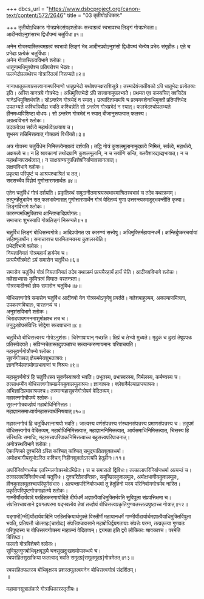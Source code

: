 +++
dbcs_url = "https://www.dsbcproject.org/canon-text/content/572/2646"
title = "03 तृतीयोऽधिकारः"

+++
तृतीयोऽधिकारः 
गोत्रप्रभेदसंग्रहश्लोकः 
सत्त्वाग्रत्वं स्वभावश्च लिङ्गं गोत्रप्रभेदता।  
आदीनवोऽनुशंसश्च द्विधौपम्यं चतुर्विधा॥१॥

अनेन गोत्रस्यास्तित्वमग्रत्वं स्वभावो लिङ्गं भेद आदीनप्रवोऽनुशंसो द्विधौपम्यं चेत्येष प्रभेदः संगृहीतः। एते च प्रभेदाः प्रत्येकं चतुर्विधाः।  
अनेन गोत्रास्तित्वविभागे श्लोकः।  
धातूनामधिमुक्तेश्च प्रतिपत्तेश्च भेदतः।  
फलभेदोपलब्धेश्च गोत्रास्तित्वं निरूप्यते॥२॥

नानाधातुकत्वात्सत्त्वानामपरिमाणो धातुप्रभेदो यथोक्तमक्षराशिसूत्रे। तस्मादेवंजातीयको ऽपि धातुभेदः प्रत्येतव्यः इति। अस्ति यानत्रये गोत्रभेदः। अधिमुक्तिभेदो ऽपि सत्त्वानामुपलभ्यते। प्रथमत एव कस्यचित् क्वचिदेव यानेऽधिमुक्तिर्भवति। सोऽन्तरेण गोत्रभेदं न स्यात्। उत्पादितायामपि च प्रत्ययवशेनाधिमुक्तौ प्रतिपत्तिभेद उपलभ्यते कश्चिन्निर्बोढा भवति कश्चिन्नेति सो ऽन्तरेण गोत्रप्रभेदं न स्यात्। फलभेदश्चोपलभ्यते हीनमध्यविशिष्टा बोधयः। सो ऽन्तरेण गोत्रभेदं न स्यात् बीजानुरूपत्वात् फलस्य।  
अग्रत्वविभागे श्लोकः।  
उदग्रत्वेऽथ सर्वत्वे महार्थत्वेऽक्षयाय च।  
शुभस्य तन्निमित्तत्वात् गोत्रग्रत्वं विधीयते॥३॥

अत्र गोत्रस्य चतुर्विधेन निमित्तत्वेनाग्रत्वं दर्शयति। तद्धि गोत्रं कुशलमूलानामुदग्रत्वे निमित्तं, सर्वत्वे, महार्थत्वे, अक्षयत्वे च। न हि श्रावकाणां तथोदग्राणि कुशलमूलानि, न च सर्वाणि सन्ति, बलवैशारद्याद्यभावात्। न च महार्थान्यपरार्थत्वात्। न चाक्षयाण्यनुपधिशेषनिर्वाणावसानत्वात्।  
लक्षणविभागे श्लोकः।  
प्रकृत्या परिपुष्टं च आश्रयश्चाश्रितं च तत्।  
सदसच्चैव विज्ञेयं गुणोत्तारणतार्थतः॥४॥

एतेन चतुर्विधं गोत्रं दर्शयति। प्रकृतिस्थं समुदानीतमाश्रयस्वभावमाश्रितस्वभावं च तदेव यथाक्रमम्। तत्पुनर्हेतुभावेन सत् फलभावेनासत् गुणोत्तारणार्थेन गोत्रं वेदितव्यं गुणा उत्तरन्त्यस्मादुद्भवन्तीति कृत्वा।  
लिङ्गविभागे श्लोकः।  
कारुण्यमधिमुक्तिश्च क्षान्तिश्चादिप्रयोगतः।  
समाचारः शुभस्यापि गोत्रलिङ्गं निरूप्यते॥५॥

चतुर्विधं लिङ्गं बोधिसत्त्वगोत्रे। आदिप्रयोगत एव कारुण्यं सत्त्वेषु। अधिमुक्तिर्महायानधर्मे। क्षान्तिर्दुष्करचर्यायां सहिष्णुतार्थेन। समाचारश्च पारमितामयस्य कुशलस्येति।  
प्रभेदविभागे श्लोकः।  
नियतानियतं गोत्रमहार्यं हार्यमेव च।  
प्रत्ययैर्गोत्रभेदो ऽयं समासेन चतुर्विधः॥६॥

समासेन चतुर्विधं गोत्रं नियतानियतं तदेव यथाक्रमं प्रत्ययैरहार्यं हार्यं चेति। आदीनवविभागे श्लोकः।  
क्लेशाभ्यासः कुमित्रत्वं विघातः परतन्त्रता।  
गोत्रस्यादीनवो ज्ञेयः समासेन चतुर्विधः॥७॥

बोधिसत्त्वगोत्रे समासेन चतुर्विध आदीनवो येन गोत्रस्थोऽगुणेषु प्रवर्तते। क्लेशबाहुल्यम्, अकल्याणमित्रता, उपकरणविघातः, पारतन्त्र्यं च।  
अनुशंसविभागे श्लोकः।  
चिरादपायगमनमाशुमोक्षश्च तत्र च।  
तनुदुःखोपसंवित्तिः सोद्वेगा सत्त्वपाचना॥८॥

चतुर्विधो बोधिसत्त्वस्य गोत्रेऽनुशंसः। चिरेणापायान् गच्छति। क्षिप्रं च तेभ्यो मुच्यते। मृदुकं च दुःखं तेषूपपन्नः प्रतिसंवेदयते। संविग्नचेतास्तदुपपन्नांश्च सत्त्वान्करुणायमानः परिपाचयति।  
महासुवर्णगोत्रौपम्ये श्लोकः।  
सुवर्णगोत्रवत् ज्ञेयममेयशुभताश्रयः।  
ज्ञाननिर्मलतायोगप्रभावाणां च निश्रयः॥९॥

महासुवर्णगोत्रं हि चतुर्विधस्य सुवर्णस्याश्रयो भवति। प्रभूतस्य, प्रभास्वरस्य, निर्मलस्य, कर्मण्यस्य च। तत्साधर्म्येण बोधिसत्त्वगोत्रमप्रमेयकुशलमूलाश्रयः। ज्ञानाश्रयः। क्लेशनैर्मल्याप्राप्त्याश्रयः। अभिज्ञादिप्रभावाश्रयश्च। तस्मान्महासुवर्णगोत्रोपमं वेदितव्यम्।  
महारत्नगोत्रौपम्ये श्लोकः।  
सुरत्नगोत्रवज्ज्ञेयं महाबोधिनिमित्ततः।  
महाज्ञानसमाध्यार्यमहासत्त्वार्थनिश्रयात्॥१०॥

महारत्नगोत्रं हि चतुर्विधरत्नाश्रयो भवति। जात्यस्य वर्णसंपन्नस्य संस्थानसंपन्नस्य प्रमाणसंपन्नस्य च। तदुपमं बोधिसत्त्वगोत्रं वेदितव्यम्, महाबोधिनिमित्तत्वात्, महाज्ञाननिमित्तत्वात्, आर्यसमाधिनिमित्तत्वात्, चित्तस्य हि संस्थितिः समाधिः, महासत्त्वपरिपाकनिमित्तत्वाच्च बहुसत्त्वपरिपाचनात्।  
अगोत्रस्थविभागे श्लोकः।  
ऐकान्तिको दुश्चरिते ऽस्ति कश्चित् 
कश्चित् समुद्‍घातितशुक्लधर्मा।  
अमोक्षभागीयशुभोऽस्ति कश्चिन् 
निहीनशुक्लोऽस्त्यपि हेतुहीनः॥११॥

अपरिनिर्वाणधर्मक एतस्मिन्नगोत्रस्थोऽभिप्रेतः। स च समासतो द्विविधः। तत्कालापरिनिर्वाणधर्मा अत्यन्तं च। तत्कालापरिनिर्वाणधर्मा चतुर्विधः। दुश्चरितैकान्तिकः, समुच्छिन्नकुशलमूलः, अमोक्षभागीयकुशलमूलः, हीनकुशलमूलश्चापरिपूर्णसंभारः। अत्यन्तापरिनिर्वाणधर्मा तु हेतुहिनो यस्य परिनिर्वाणगोत्रमेव नास्ति।  
प्रकृतिपरिपुष्टगोत्रमाहात्म्ये श्लोकः।  
गाम्भीर्यौदार्यवादे परहितकरणायोदिते दीर्घधर्मे 
अज्ञात्वैवाधिमुक्तिर्भवति सुविपुला संप्रपत्तिक्षमा च।  
संपत्तिश्चावसाने द्वयगतपरमा यद्भवत्येव तेषां 
तज्ज्ञेयं बोधिसत्त्वप्रकृतिगुणवतस्तत्प्रपुष्टाच्च गोत्रात्॥१२॥

यद्‍गाभी[म्भी]र्योदार्यवादिनि परहितक्रियार्थमुक्ते विस्तीर्णे महायानधर्मे गाम्भीर्यौदार्यार्थमज्ञात्वैवाधिमुक्तिर्विपुला भवति, प्रतिपत्तौ चोत्साहः[चाखेदः] संपत्तिश्चावसाने महाबोधिर्द्वयगतायाः संपत्तेः परमा, तत्प्रकृत्या गुणवतः परिपुष्टस्य च बोधिसत्त्वगोत्रस्य माहात्म्यं वेदितव्यम्। द्वयगता इति द्वये लौकिकाः श्रावकाश्च। परमेति विशिष्टा।  
फलतो गोत्रविशेषणे श्लोकः।  
सुविपुलगुणबोधिवृक्षवृद्ध्यै घनसुखदुःखशमोपलब्धये च।  
स्वपरहितसुखक्रिया फलत्वाद् भवति समुदग्र[समूलमुदग्र]गोत्रमेतत्॥१३॥

स्वपरहितफलस्य बोधिवृक्षस्य प्रशस्तमूलत्वमनेन बोधिसत्त्वगोत्रं संदर्शितम्।  
॥

महायानसूत्रालंकारे गोत्राधिकारस्तृतीयः॥


